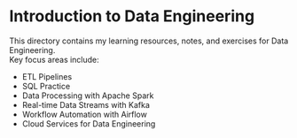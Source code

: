 # Introduction to Data Engineering

This directory contains my learning resources, notes, and exercises for Data Engineering.  
Key focus areas include:
- ETL Pipelines
- SQL Practice 
- Data Processing with Apache Spark
- Real-time Data Streams with Kafka
- Workflow Automation with Airflow
- Cloud Services for Data Engineering
